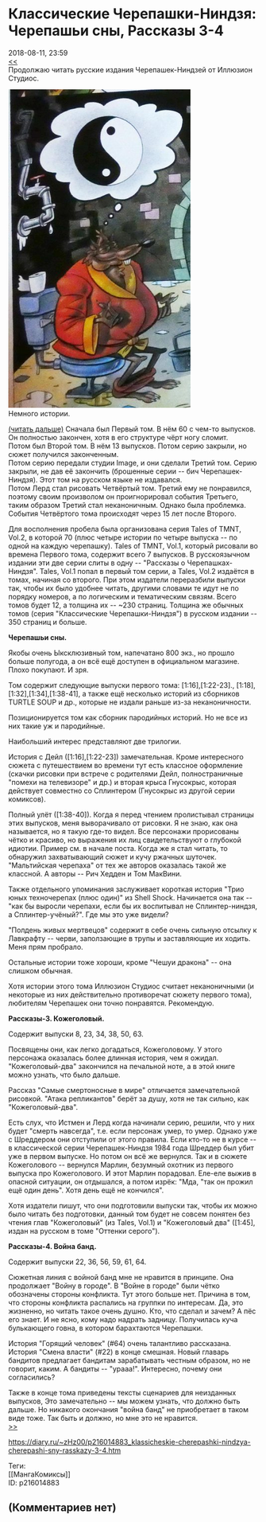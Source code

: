 Классические Черепашки-Ниндзя: Черепашьи сны, Рассказы 3-4
==========================================================

  
2018-08-11, 23:59  
  [<<](Черепашки-ниндзя%20(1984)%20--%20Вторая%20жизнь,%20Слепое%20зрение)    
 Продолжаю читать русские издания Черепашек-Ниндзей от Иллюзион Студиос.   
   
   [![](pics/lE29CPfl.jpg)](https://i.imgur.com/lE29CPf.jpg)     
 Немного истории.   
   
  [(читать дальше)](https://zHz00.diary.ru/p216014883.htm?index=1#linkmore216014883m1)    Сначала был Первый том. В нём 60 с чем-то выпусков. Он полностью закончен, хотя в его структуре чёрт ногу сломит.   
 Потом был Второй том. В нём 13 выпусков. Потом серию закрыли, но сюжет получился законченным.   
 Потом серию передали студии Image, и они сделали Третий том. Серию закрыли, не дав её закончить (брошенные серии -- бич Черепашек-Ниндзя). Этот том на русском языке не издавался.   
 Потом Лерд стал рисовать Четвёртый том. Третий ему не понравился, поэтому своим произволом он проигнорировал события Третьего, таким образом Третий стал неканоничным. Однако была проблемка. События Четвёртого тома происходят через 15 лет после Второго.   
   
 Для восполнения пробела была организована серия Tales of TMNT, Vol.2, в которой 70 (плюс четыре истории по четыре выпуска -- по одной на каждую черепашку). Tales of TMNT, Vol.1, который рисовали во времена Первого тома, содержит всего 7 выпусков. В русскоязычном издании эти две серии слиты в одну -- "Рассказы о Черепашках-Ниндзя". Tales, Vol.1 попал в первый том серии, а Tales, Vol.2 издаётся в томах, начиная со второго. При этом издатели переразбили выпуски так, чтобы их было удобнее читать, другими словами те идут не по порядку номеров, а по логическим и тематическим связям. Всего томов будет 12, а толщина их -- ~230 страниц. Толщина же обычных томов (серия "Классические Черепашки-Ниндзя") в русском издании -- 350 страниц и больше.   
   
  **Черепашьи сны.**    
   
 Якобы очень Ыксклюзивный том, напечатано 800 экз., но прошло больше полугода, а он всё ещё доступен в официальном магазине. Плохо покупают. И зря.   
   
 Том содержит следующие выпуски первого тома: [1:16],[1:22-23]., [1:18],[1:32],[1:34],[1:38-41], а также ещё несколько историй из сборников TURTLE SOUP и др., которые не издали раньше из-за неканоничности.   
   
 Позиционируется том как сборник пародийных историй. Но не все из них такие уж и пародийные.   
   
 Наибольший интерес представляют две трилогии.   
   
 История с Дейл ([1:16],[1:22-23]) замечательная. Кроме интересного сюжета с путешествием во времени тут есть классное оформление (скачки рисовки при встрече с родителями Дейл, полностраничные "помехи на телевизоре" и др.) и вторая крыса Гнусокрыс, которая действует совместно со Сплинтером (Гнусокрыс из другой серии комиксов).   
   
 Полный улёт ([1:38-40]). Когда я перед чтением пролистывал страницы этих выпусков, меня выворачивало от рисовки. Я не знаю, как она называется, но я такую где-то видел. Все персонажи прорисованы чётко и красиво, но выражения их лиц свидетельствуют о глубокой идиотии. Пример см. в начале поста. Когда же я стал читать, то обнаружил захватывающий сюжет и кучу ржачных шуточек. "Мальтийская черепаха" от тех же авторов оказалась такой же классной. А авторы -- Рич Хедден и Том МакВини.   
   
 Также отдельного упоминания заслуживает короткая история "Трио юных техночерепах (плюс один)" из Shell Shock. Начинается она так -- "как бы выросли черепахи, если бы их воспитывал не Сплинтер-ниндзя, а Сплинтер-учёный?". Где мы это уже видели?   
   
 "Полдень живых мертвецов" содержит в себе очень сильную отсылку к Лавкрафту -- черви, заползающие в трупы и заставляющие их ходить. Меня прям пробрало.   
   
 Остальные истории тоже хороши, кроме "Чешуи дракона" -- она слишком обычная.   
   
 Хотя истории этого тома Иллюзион Студиос считает неканоничными (и некоторые из них действительно противоречат сюжету первого тома), любителям Черепашек они точно понравятся. Рекомендую.   
   
  **Рассказы-3. Кожеголовый.**    
   
 Содержит выпуски 8, 23, 34, 38, 50, 63.   
   
 Посвящены они, как легко догадаться, Кожеголовому. У этого персонажа оказалась более длинная история, чем я ожидал. "Кожеголовый-два" закончился на печальной ноте, а в этой книге можно узнать, что было дальше.   
   
 Рассказ "Самые смертоносные в мире" отличается замечательной рисовкой. "Атака репликантов" берёт за душу, хотя не так сильно, как "Кожеголовый-два".   
   
 Есть слух, что Истмен и Лерд когда начинали серию, решили, что у них будет "смерть навсегда", т.е. если персонаж умер, то умер. Однако уже с Шреддером они отступили от этого правила. Если кто-то не в курсе -- в классической серии Черепашек-Ниндзя 1984 года Шреддер был убит уже в первом выпуске. Но потом он всё же вернулся. Так и в сюжете Кожеголового -- вернулся Марлин, безумный охотник из первого выпуска про Кожеголового. И этот Марлин порадовал. Еле-еле выжив в опасной ситуации, он отдышался, а потом изрёк: "Мда, "так он прожил ещё один день". Хотя день ещё не кончился".   
   
 Хотя издатели пишут, что они подготовили выпуски так, чтобы их можно было читать без подготовки, данный том будет не совсем понятен без чтения глав "Кожеголовый" (из Tales, Vol.1) и "Кожеголовый два" ([1:45], издан на русском в томе "Оттенки серого").   
   
  **Рассказы-4. Война банд.**    
   
 Содержит выпуски 22, 36, 56, 59, 61, 64.   
   
 Сюжетная линия с войной банд мне не нравится в принципе. Она продолжает "Войну в городе". В "Войне в городе" были чётко обозначены стороны конфликта. Тут этого больше нет. Причина в том, что стороны конфликта распались на группки по интересам. Да, это жизненно, но читать такое очень душно. Кто, что сделал и зачем? А пёс его знает. И не ясно, кому надо надрать задницу. Получилась куча булькающего говна, в котором барахтаются Черепашки.   
   
 История "Горящий человек" (#64) очень талантливо рассказана.   
 История "Смена власти" (#22) в конце смешная. Новый главарь бандитов предлагает бандитам зарабатывать честным образом, но не говорит, каким. А бандиты -- "урааа!". Интересно, почему они согласились?   
   
 Также в конце тома приведены тексты сценариев для неизданных выпусков, Это замечательно -- мы можем узнать, что должно быть дальше. Но никакого окончания "война банд" не приобретает в таком виде тоже. Так быть и должно, но мне это не нравится.     
  [>>](TMNT%20Adventures%20тома%201-6%20(русское%20издание))    
  
<https://diary.ru/~zHz00/p216014883_klassicheskie-cherepashki-nindzya-cherepashi-sny-rasskazy-3-4.htm>  
  
Теги:  
[[МангаКомиксы]]  
ID: p216014883  


(Комментариев нет)
------------------